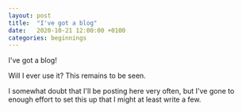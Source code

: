```yaml
---
layout: post
title:  "I've got a blog"
date:   2020-10-21 12:00:00 +0100
categories: beginnings
---
```


I've got a blog!

Will I ever use it? This remains to be seen.

I somewhat doubt that I'll be posting here very often, but I've gone to enough effort to set this up that I might at least write a few.
